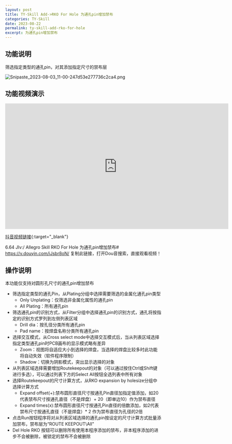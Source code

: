 ```yaml
---
layout: post
title: TY-Skill Add->RKO For Hole 为通孔pin增加禁布
categories: TY-Skill
date: 2023-08-22
permalink: ty-skill-add-rko-for-hole
excerpt: 为通孔pin增加禁布
---
```


## 功能说明

筛选指定类型的通孔pin，对其添加指定尺寸的禁布层

![Snipaste_2023-08-03_11-00-247d53e277736c2ca4.png](https://a1024.synology.me:222/images/Snipaste_2023-08-03_11-00-247d53e277736c2ca4.png)

## 功能视频演示

<iframe width="720" height="405" frameborder="0" src="https://www.ixigua.com/iframe/7265989625267782207?autoplay=0" referrerpolicy="unsafe-url" allowfullscreen></iframe>

[抖音视频链接](https://v.douyin.com/iJsbr8oN/){:target="_blank"}

6.64 JIv:/ Allegro Skill RKO For Hole 为通孔pin增加禁布#   https://v.douyin.com/iJsbr8oN/ 复制此链接，打开Dou音搜索，直接观看视频！

## 操作说明

本功能仅支持对圆形孔尺寸的通孔pin增加禁布

* 筛选指定类型的通孔Pin，从Plating分组中选择需要筛选的金属化通孔pin类型
	- Only Unplating：仅筛选非金属化属性的通孔pin
	- All Plating：所有通孔pin
* 筛选通孔pin的识别方式，从Filter分组中选择通孔pin的识别方式，通孔将按指定的识别方式罗列到左侧列表区域
	- Drill dia：按孔径分类所有通孔pin
	- Pad name：按焊盘名称分类所有通孔pin
* 选择交互模式，从Cross select mode中选择交互模式后，当从列表区域选择指定类型通孔pin时PCB画布的显示模式略有差异
	- Zoom：视图将自适应大小到选择的焊盘，当选择的焊盘比较多时此功能将自动失效（软件程序限制）
	- Shadow：切换为阴影模式，突出显示选择的对象
* 从列表区域选择需要增加Routekeepout的对象（可以通过按住Ctrl或Shift键进行多选），可以通过列表下方的Select All按钮全选列表中所有对象
* 选择Routekeepout的尺寸计算方式，从RKO expansion by holesize分组中选择计算方式
	- Expand offset(+):禁布圆形直径尺寸按通孔Pin直径加指定值添加，如20代表禁布尺寸按通孔直径（不是焊盘）+ 20（即单边10）作为禁布直径
	- Expand times(x):禁布圆形直径尺寸按通孔Pin直径的倍数添加，如2代表禁布尺寸按通孔直径（不是焊盘）\* 2 作为禁布直径为孔径的2倍
* 点击Run按钮程序将对从列表区域选择的通孔pin按设定的尺寸计算方式批量添加禁布，禁布层为“ROUTE KEEPOUT\\All"
* Del Hole RKO 按钮可以删除所有使用本程序添加的禁布，非本程序添加的进步不会被删除，被锁定的禁布不会被删除
	

